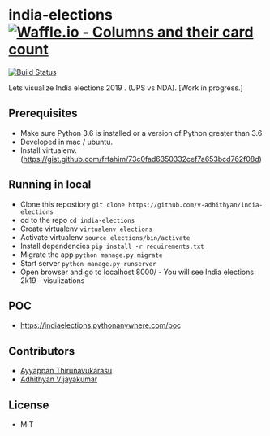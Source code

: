 # india-elections [![Waffle.io - Columns and their card count](https://badge.waffle.io/v-adhithyan/india-elections.svg?columns=all)](https://waffle.io/v-adhithyan/india-elections)
[![Build Status](https://travis-ci.com/v-adhithyan/india-elections.svg?branch=master)](https://travis-ci.com/v-adhithyan/india-elections)

  Lets visualize India elections 2019 . (UPS vs NDA). [Work in progress.]
## Prerequisites
  - Make sure Python 3.6 is installed or a version of Python greater than 3.6
  - Developed in mac / ubuntu.
  - Install virtualenv.  (https://gist.github.com/frfahim/73c0fad6350332cef7a653bcd762f08d)
  
## Running in local
  - Clone this repostiory ```git clone https://github.com/v-adhithyan/india-elections```
  - cd to the repo ```cd india-elections```
  - Create virtualenv ```virtualenv elections```
  - Activate virtualenv ```source elections/bin/activate```
  - Install dependencies ```pip install -r requirements.txt```
  - Migrate the app ```python manage.py migrate```
  - Start server ```python manage.py runserver```
  - Open browser and go to localhost:8000/ - You will see India elections 2k19 - visulizations

## POC
  - <https://indiaelections.pythonanywhere.com/poc>

## Contributors
  - [Ayyappan Thirunavukarasu](https://github.com/ayps)
  - [Adhithyan Vijayakumar](https://github.com/v-adhithyan)

## License
 - MIT

